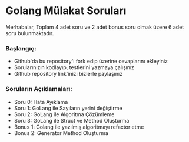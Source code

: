 # Golang Mülakat Soruları

Merhabalar, Toplam 4 adet soru ve 2 adet bonus soru olmak üzere 6 adet soru bulunmaktadır.

### Başlangıç:
- Github'da bu repository'i fork edip üzerine cevaplarını ekleyiniz
- Sorularınızın kodlayıp, testlerini yazmaya çalışınız
- Github repository link'inizi bizlerle paylaşınız
### Soruların Açıklamaları:
- Soru 0: Hata Ayıklama
- Soru 1: GoLang ile Sayıların yerini değiştirme
- Soru 2: GoLang ile Algoritma Çözümleme
- Soru 3: GoLang ile Struct ve Method Oluşturma
- Bonus 1: Golang ile yazılmış algoritmayı refactor etme
- Bonus 2: Generator Method Oluşturma